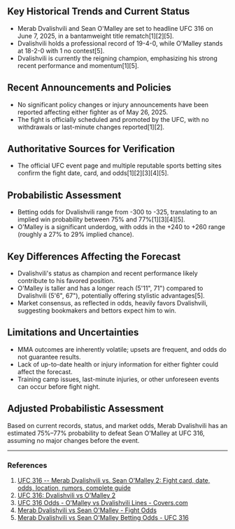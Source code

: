 ## Key Historical Trends and Current Status

- Merab Dvalishvili and Sean O'Malley are set to headline UFC 316 on June 7, 2025, in a bantamweight title rematch[1][2][5].
- Dvalishvili holds a professional record of 19-4-0, while O'Malley stands at 18-2-0 with 1 no contest[5].
- Dvalishvili is currently the reigning champion, emphasizing his strong recent performance and momentum[1][5].

## Recent Announcements and Policies

- No significant policy changes or injury announcements have been reported affecting either fighter as of May 26, 2025.
- The fight is officially scheduled and promoted by the UFC, with no withdrawals or last-minute changes reported[1][2].

## Authoritative Sources for Verification

- The official UFC event page and multiple reputable sports betting sites confirm the fight date, card, and odds[1][2][3][4][5].

## Probabilistic Assessment

- Betting odds for Dvalishvili range from -300 to -325, translating to an implied win probability between 75% and 77%[1][3][4][5].
- O'Malley is a significant underdog, with odds in the +240 to +260 range (roughly a 27% to 29% implied chance).

## Key Differences Affecting the Forecast

- Dvalishvili's status as champion and recent performance likely contribute to his favored position.
- O'Malley is taller and has a longer reach (5'11", 71") compared to Dvalishvili (5'6", 67"), potentially offering stylistic advantages[5].
- Market consensus, as reflected in odds, heavily favors Dvalishvili, suggesting bookmakers and bettors expect him to win.

## Limitations and Uncertainties

- MMA outcomes are inherently volatile; upsets are frequent, and odds do not guarantee results.
- Lack of up-to-date health or injury information for either fighter could affect the forecast.
- Training camp issues, last-minute injuries, or other unforeseen events can occur before fight night.

## Adjusted Probabilistic Assessment

Based on current records, status, and market odds, Merab Dvalishvili has an estimated 75%–77% probability to defeat Sean O'Malley at UFC 316, assuming no major changes before the event.

---

### References

1. [UFC 316 -- Merab Dvalishvili vs. Sean O'Malley 2: Fight card, date, odds, location, rumors, complete guide](https://www.cbssports.com/mma/news/ufc-316-merab-dvalishvili-vs-sean-omalley-2-fight-card-date-odds-location-rumors-complete-guide/)
2. [UFC 316: Dvalishvili vs O'Malley 2](https://www.ufc.com/event/ufc-316)
3. [UFC 316 Odds - O'Malley vs Dvalishvili Lines - Covers.com](https://www.covers.com/sport/mma/ufc/card-ufc-316-odds-590466)
4. [Merab Dvalishvili vs Sean O'Malley - Fight Odds](https://fightodds.io/fights/merab-dvalishvili-vs-sean-omalley-52775/sean-omalley-17198)
5. [Merab Dvalishvili vs Sean O'Malley Betting Odds - UFC 316](https://www.oddsshark.com/ufc/merab-dvalishvili-sean-omalley-odds-june-7-2025-2394989)